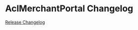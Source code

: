 # AclMerchantPortal Changelog

[Release Changelog](https://github.com/spryker/acl-merchant-portal/releases)
